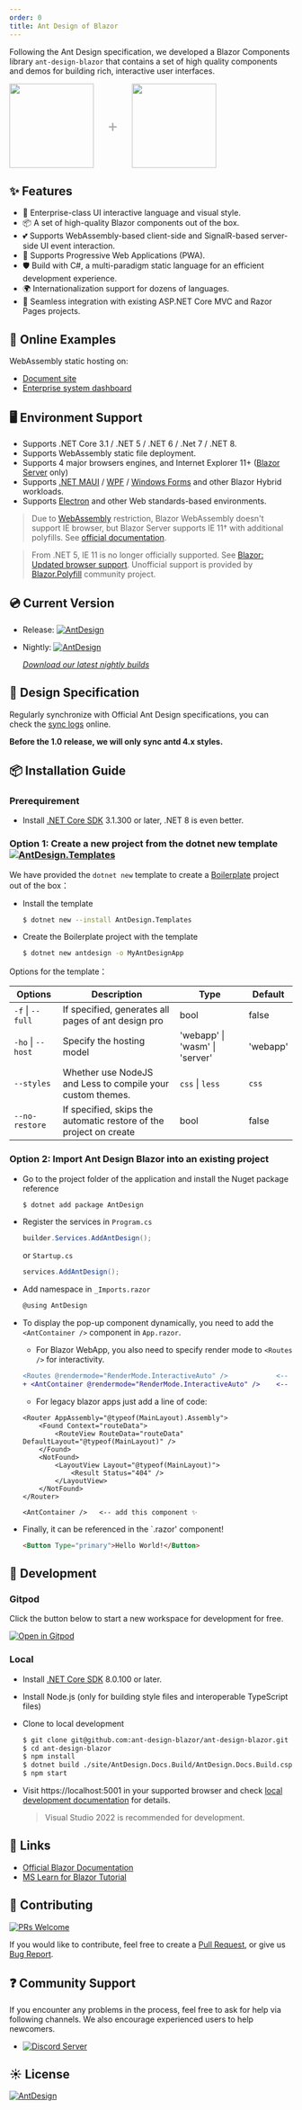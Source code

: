```yaml
---
order: 0
title: Ant Design of Blazor
---
```


Following the Ant Design specification, we developed a Blazor Components library `ant-design-blazor` that contains a set of high quality components and demos for building rich, interactive user interfaces.

<div class="pic-plus">
  <img width="150" src="https://gw.alipayobjects.com/zos/rmsportal/KDpgvguMpGfqaHPjicRK.svg">
  <span>+</span>
  <img height="150" src="https://raw.githubusercontent.com/ant-design-blazor/ant-design-blazor/master/docs/assets/blazor.svg">
</div>

<style>
.pic-plus > * {
  display: inline-block !important;
  vertical-align: middle;
}
.pic-plus span {
  font-size: 30px;
  color: #aaa;
  margin: 0 20px;
}
</style>

## ✨ Features

- 🌈 Enterprise-class UI interactive language and visual style.
- 📦 A set of high-quality Blazor components out of the box.
- 💕 Supports WebAssembly-based client-side and SignalR-based server-side UI event interaction.
- 🎨 Supports Progressive Web Applications (PWA).
- 🛡 Build with C#, a multi-paradigm static language for an efficient development experience.
- 🌍 Internationalization support for dozens of languages.
- 🎁 Seamless integration with existing ASP.NET Core MVC and Razor Pages projects.

## 🌈 Online Examples

WebAssembly static hosting on:

- [Document site](https://antblazor.com/)
- [Enterprise system dashboard](https://pro.antblazor.com/)

## 🖥 Environment Support

- Supports .NET Core 3.1 / .NET 5 / .NET 6 / .Net 7 / .NET 8.
- Supports WebAssembly static file deployment.
- Supports 4 major browsers engines, and Internet Explorer 11+ ([Blazor Server](https://docs.microsoft.com/en-us/aspnet/core/blazor/supported-platforms?view=aspnetcore-6.0&WT.mc_id=DT-MVP-5003987) only)
- Supports [.NET MAUI](https://dotnet.microsoft.com/zh-cn/apps/maui?WT.mc_id=DT-MVP-5003987) / [WPF](https://docs.microsoft.com/en-us/aspnet/core/blazor/hybrid/tutorials/wpf?view=aspnetcore-6.0&WT.mc_id=DT-MVP-5003987) / [Windows Forms](https://docs.microsoft.com/en-us/aspnet/core/blazor/hybrid/tutorials/windows-forms?view=aspnetcore-6.0) and other Blazor Hybrid workloads.
- Supports [Electron](http://electron.atom.io/) and other Web standards-based environments.

> Due to [WebAssembly](https://webassembly.org) restriction, Blazor WebAssembly doesn't support IE browser, but Blazor Server supports IE 11† with additional polyfills. See [official documentation](https://docs.microsoft.com/en-us/aspnet/core/blazor/supported-platforms?view=aspnetcore-3.1&WT.mc_id=DT-MVP-5003987).

> From .NET 5, IE 11 is no longer officially supported. See [Blazor: Updated browser support](https://docs.microsoft.com/en-us/dotnet/core/compatibility/aspnet-core/5.0/blazor-browser-support-updated). Unofficial support is provided by [Blazor.Polyfill](https://github.com/Daddoon/Blazor.Polyfill) community project.

## 💿 Current Version

- Release: [![AntDesign](https://img.shields.io/nuget/v/AntDesign.svg?color=red&style=flat-square)](https://www.nuget.org/packages/AntDesign/)
- Nightly: [![AntDesign](https://img.shields.io/myget/ant-design-blazor/vpre/AntDesign?style=flat-square)](https://www.myget.org/feed/ant-design-blazor/package/nuget/AntDesign)

  _[Download our latest nightly builds](docs/nightly-build.en-US.md)_

## 🎨 Design Specification

Regularly synchronize with Official Ant Design specifications, you can check the [sync logs](https://github.com/ant-design-blazor/ant-design-blazor/actions?query=workflow%3A%22Style+sync+Bot%22) online.

**Before the 1.0 release, we will only sync antd 4.x styles.**

## 📦 Installation Guide

### Prerequirement

- Install [.NET Core SDK](https://dotnet.microsoft.com/download/dotnet-core/3.1?WT.mc_id=DT-MVP-5003987) 3.1.300 or later, .NET 8 is even better.


### Option 1: Create a new project from the dotnet new template [![AntDesign.Templates](https://img.shields.io/nuget/v/AntDesign.Templates?color=%23512bd4&label=Templates&style=flat-square)](https://github.com/ant-design-blazor/ant-design-pro-blazor)

We have provided the `dotnet new` template to create a [Boilerplate](https://github.com/ant-design-blazor/ant-design-pro-blazor) project out of the box：

- Install the template

  ```bash
  $ dotnet new --install AntDesign.Templates
  ```

- Create the Boilerplate project with the template

  ```bash
  $ dotnet new antdesign -o MyAntDesignApp
  ```

Options for the template：

| Options          | Description                                         | Type     | Default    |
| ---------------- | -------------------------------------------- | ------ |  --------- |
| `-f` \| `--full`  | If specified, generates all pages of ant design pro | bool  |  false    |
| `-ho` \| `--host`   | Specify the hosting model   | 'webapp' \| 'wasm' \| 'server' | 'webapp' |
| `--styles`        | Whether use NodeJS and Less to compile your custom themes.         | `css` \| `less`                | `css`   |
| `--no-restore` |  If specified, skips the automatic restore of the project on create  | bool    | false |



### Option 2: Import Ant Design Blazor into an existing project

- Go to the project folder of the application and install the Nuget package reference

  ```bash
  $ dotnet add package AntDesign
  ```

- Register the services in `Program.cs`

  ```csharp
  builder.Services.AddAntDesign();
  ```

  or `Startup.cs`

  ```csharp
  services.AddAntDesign();
  ```

- Add namespace in `_Imports.razor`

  ```csharp
  @using AntDesign
  ```

- To display the pop-up component dynamically, you need to add the `<AntContainer />` component in `App.razor`. 
  
  - For Blazor WebApp, you also need to specify render mode  to `<Routes />` for interactivity.

  ```diff
  <Routes @rendermode="RenderMode.InteractiveAuto" />            <-- specify the rendermode ✨
  + <AntContainer @rendermode="RenderMode.InteractiveAuto" />    <-- add this component ✨
  ```
 
  - For legacy blazor apps just add a line of code:

  ```
  <Router AppAssembly="@typeof(MainLayout).Assembly">
      <Found Context="routeData">
          <RouteView RouteData="routeData" DefaultLayout="@typeof(MainLayout)" />
      </Found>
      <NotFound>
          <LayoutView Layout="@typeof(MainLayout)">
              <Result Status="404" />
          </LayoutView>
      </NotFound>
  </Router>

  <AntContainer />   <-- add this component ✨
  ```

- Finally, it can be referenced in the `.razor' component!

  ```html
  <Button Type="primary">Hello World!</Button>
  ```

## 🔨 Development

### Gitpod

Click the button below to start a new workspace for development for free.

[![Open in Gitpod](https://gitpod.io/button/open-in-gitpod.svg)](https://gitpod.io/#https://github.com/ant-design-blazor/ant-design-blazor)

### Local

- Install [.NET Core SDK](https://dotnet.microsoft.com/download/dotnet/8.0?WT.mc_id=DT-MVP-5003987) 8.0.100 or later.
- Install Node.js (only for building style files and interoperable TypeScript files)
- Clone to local development

  ```bash
  $ git clone git@github.com:ant-design-blazor/ant-design-blazor.git
  $ cd ant-design-blazor
  $ npm install
  $ dotnet build ./site/AntDesign.Docs.Build/AntDesign.Docs.Build.csproj
  $ npm start
  ```

- Visit https://localhost:5001 in your supported browser and check [local development documentation](https://github.com/ant-design-blazor/ant-design-blazor/wiki) for details.

  > Visual Studio 2022 is recommended for development.

## 🔗 Links

- [Official Blazor Documentation](https://docs.microsoft.com/en-us/aspnet/core/blazor/?WT.mc_id=DT-MVP-5003987)
- [MS Learn for Blazor Tutorial](https://docs.microsoft.com/en-us/learn/modules/build-blazor-webassembly-visual-studio-code/?WT.mc_id=DT-MVP-5003987)

## 🤝 Contributing

[![PRs Welcome](https://img.shields.io/badge/PRs-welcome-brightgreen.svg?style=flat-square)](https://github.com/ant-design-blazor/ant-design-blazor/pulls)

If you would like to contribute, feel free to create a [Pull Request](https://github.com/ant-design-blazor/ant-design-blazor/pulls), or give us [Bug Report](https://github.com/ant-design-blazor/ant-design-blazor/issues/new).

## ❓ Community Support

If you encounter any problems in the process, feel free to ask for help via following channels. We also encourage experienced users to help newcomers.

- [![Discord Server](https://img.shields.io/discord/753358910341251182?color=%237289DA&label=AntBlazor&logo=discord&logoColor=white&style=flat-square)](https://discord.com/invite/jqu3Xeq)

## ☀️ License

[![AntDesign](https://img.shields.io/badge/License-MIT-blue?style=flat-square)](https://github.com/ant-design-blazor/ant-design-blazor/blob/master/LICENSE)

